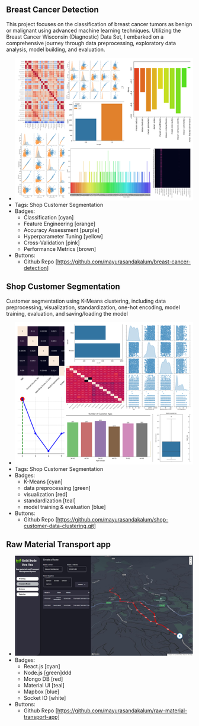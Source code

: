 ## Breast Cancer Detection
This project focuses on the classification of breast cancer tumors as benign or malignant using advanced machine learning techniques. Utilizing the Breast Cancer Wisconsin (Diagnostic) Data Set, I embarked on a comprehensive journey through data preprocessing, exploratory data analysis, model building, and evaluation.
- ![Breast Cancer Detection](../assets/breast-cancer-project.png)
- Tags: Shop Customer Segmentation
- Badges:
  - Classification [cyan]
  - Feature Engineering [orange]
  - Accuracy Assessment [purple]
  - Hyperparameter Tuning [yellow]
  - Cross-Validation [pink]
  - Performance Metrics [brown]
- Buttons:
  - Github Repo [https://github.com/mayurasandakalum/breast-cancer-detection]

## Shop Customer Segmentation
Customer segmentation using K-Means clustering, including data preprocessing, visualization, standardization, one-hot encoding, model training, evaluation, and saving/loading the model
- ![Shop Customer Segmentation](../assets/shop-customer-data-clustering.png)
- Tags: Shop Customer Segmentation
- Badges:
  - K-Means [cyan]
  - data preprocessing [green]
  - visualization [red]
  - standardization [teal]
  - model training & evaluation [blue]
- Buttons:
  - Github Repo [https://github.com/mayurasandakalum/shop-customer-data-clustering.git]

## Raw Material Transport app

- ![raw_maretial_app](../assets/raw_maretial_app.jpg)
- Badges:
  - React.js [cyan]
  - Node.js [green]ddd
  - Mongo DB [red]
  - Material UI [teal]
  - Mapbox [blue]
  - Socket IO [white]
- Buttons:
  - Github Repo [https://github.com/mayurasandakalum/raw-material-transport-app]